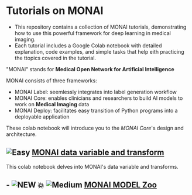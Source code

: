 # Tutorials on MONAI
- This repository contains a collection of MONAI tutorials, demonstrating how to use this powerful framework for deep learning in medical imaging. 
- Each tutorial includes a Google Colab notebook with detailed explanation, code examples, and simple tasks that help eith practicing the ttopics covered in the tutorial.

"MONAI" stands for **Medical Open Network for Artificial Intelligence**

MONAI consists of three frameworks:
*   MONAI Label: seemlessly integrates into label generation workflow
*   MONAI Core: enables clinicians and researchers to build AI models to work on **Medical Imaging** data
*   MONAI Deploy: facilitates easy transition of Python programs into a deployable application


These colab notebook will introduce you to the *MONAI Core*'s design and architecture. 

## ![Easy](https://img.shields.io/badge/Difficulty-Easy-green) [MONAI data variable and transform](https://github.com/rashwinr/MONAI_tutorials/blob/main/MONAI_data_Transforms.ipynb)
  This colab notebook delves into MONAI's data variable and transforms.
## - ![NEW 💥](https://img.shields.io/badge/NEW-💥-red) ![Medium](https://img.shields.io/badge/Difficulty-Medium-yellow) [MONAI MODEL Zoo](https://github.com/rashwinr/MONAI_tutorials/blob/main/ModelZoo_Model_Zoo.ipynb)
